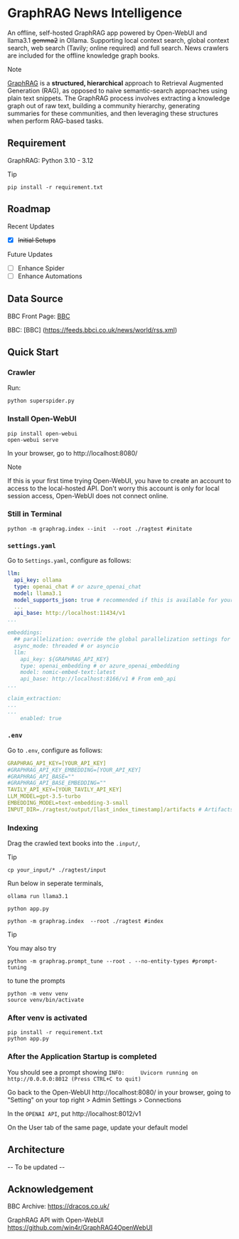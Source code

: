 # GraphRAG News Intelligence 
An offline, self-hosted GraphRAG app powered by Open-WebUI and llama3.1 ~~gemma2~~ in Ollama. Supporting local context search, global context search, web search (Tavily; online required) and full search. News crawlers are included for the offline knowledge graph books.

> [!NOTE] 
> [GraphRAG](https://microsoft.github.io/graphrag/) is a **structured, hierarchical** approach to Retrieval Augmented Generation (RAG), as opposed to naive semantic-search approaches using plain text snippets. 
> The GraphRAG process involves extracting a knowledge graph out of raw text, building a community hierarchy, generating summaries for these communities, and then leveraging these structures when perform RAG-based tasks.



## Requirement
GraphRAG: Python 3.10 - 3.12

> [!TIP]
>`pip install -r requirement.txt`

## Roadmap
Recent Updates
- [x] ~~Initial Setups~~

Future Updates
- [ ] Enhance Spider
- [ ] Enhance Automations

## Data Source
BBC Front Page: [BBC](https://dracos.co.uk/made/bbc-news-archive/archive.php)

BBC: [BBC] (https://feeds.bbci.co.uk/news/world/rss.xml)

## Quick Start
### Crawler
Run:

```shell
python superspider.py
```

### Install Open-WebUI
```shell
pip install open-webui
open-webui serve
```
In your browser, go to http://localhost:8080/

> [!NOTE]
> If this is your first time trying Open-WebUI, you have to create an account to access to the local-hosted API. Don't worry this account is only for local session access, Open-WebUI does not connect online.

### Still in Terminal
```shell
python -m graphrag.index --init  --root ./ragtest #initate
```

### `settings.yaml`
Go to `Settings.yaml`, configure as follows:

```yaml
llm:
  api_key: ollama
  type: openai_chat # or azure_openai_chat
  model: llama3.1
  model_supports_json: true # recommended if this is available for your model.
  ...
  api_base: http://localhost:11434/v1
...

embeddings:
  ## parallelization: override the global parallelization settings for embeddings
  async_mode: threaded # or asyncio
  llm:
    api_key: ${GRAPHRAG_API_KEY}
    type: openai_embedding # or azure_openai_embedding
    model: nomic-embed-text:latest
    api_base: http://localhost:8166/v1 # From emb_api
...

claim_extraction:
...
...
    enabled: true
```

### `.env`
Go to `.env`, configure as follows:

```yaml
GRAPHRAG_API_KEY=[YOUR_API_KEY]
#GRAPHRAG_API_KEY_EMBEDDING=[YOUR_API_KEY]
#GRAPHRAG_API_BASE=""
#GRAPHRAG_API_BASE_EMBEDDING=""
TAVILY_API_KEY=[YOUR_TAVILY_API_KEY]
LLM_MODEL=gpt-3.5-turbo
EMBEDDING_MODEL=text-embedding-3-small
INPUT_DIR=./ragtest/output/[last_index_timestamp]/artifacts # Artifacts location from your last graphrag.index
```

### Indexing
Drag the crawled text books into the `.input/`,

>[!TIP]
> ```shell
> cp your_input/* ./ragtest/input
> ```

Run below in seperate terminals,

```shell
ollama run llama3.1
```
```shell
python app.py
```
```shell
python -m graphrag.index  --root ./ragtest #index
```
> [!TIP]
> You may also try 
> ```shell 
> python -m graphrag.prompt_tune --root . --no-entity-types #prompt-tuning
> ```
> to tune the prompts

```shell
python -m venv venv
source venv/bin/activate
```

### After venv is activated
```shell
pip install -r requirement.txt
python app.py
```

### After the Application Startup is completed
You should see a prompt showing `INFO:     Uvicorn running on http://0.0.0.0:8012 (Press CTRL+C to quit)`

Go back to the Open-WebUI http://localhost:8080/ in your browser, going to "Setting" on your top right > Admin Settings > Connections

In the `OPENAI API`, put http://localhost:8012/v1

On the User tab of the same page, update your default model


## Architecture
-- To be updated --

## Acknowledgement
BBC Archive:
https://dracos.co.uk/

GraphRAG API with Open-WebUI
https://github.com/win4r/GraphRAG4OpenWebUI
